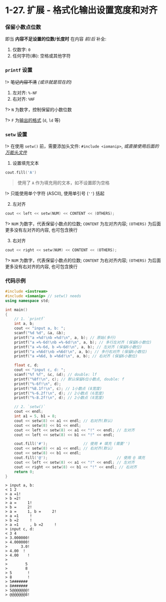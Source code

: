 # 1-27. 扩展 - 格式化输出设置宽度和对齐

### 保留小数点位数

即当 **内容不足设置的位数/长度时** 在内容 *前*/*后* 补全:

1. 仅数字: `0`
2. 任何字符(串): 空格或其他字符

### `printf` 设置

!> ~~笔记内容不清~~ *(或许就是现在的)*

1. 左对齐: `%-NF`
2. 右对齐: `%NF`

?> `N` 为数字，控制保留的小数位数

?> `F` 为[输出的格式](1-26.md#printf-输出) (`d`, `ld` 等)

### `setw` 设置

!> 在使用 `setw()` 前，需要添加头文件: `#include <iomanip>`, *或直接使用后面的 [万能头文件](1-29.md#万能头文件)*

1. 设置填充文本

```cpp
cout.fill('A')
```

> 使用了 `A` 作为填充用的文本，如不设置即为空格

!> 只能使用单个字符 (ASCII), 使用单引号 (`''`) 括起

2. 左对齐

```cpp
cout << left << setw(NUM) << CONTENT << (OTHERS);
```

?> `NUM` 为数字，代表保留小数点的位数; `CONTENT` 为左对齐内容; `(OTHERS)` 为后面更多没有左对齐的内容, 也可包含换行

3. 右对齐

```cpp
cout << right << setw(NUM) << CONTENT << (OTHERS);
```

?> `NUM` 为数字，代表保留小数点的位数; `CONTENT` 为右对齐内容; `(OTHERS)` 为后面更多没有右对齐的内容, 也可包含换行

### 代码示例

```cpp
#include <iostream>
#include <iomanip> // setw() needs
using namespace std;

int main()
{
    // 1. `printf`
    int a, b;
    cout << "input a, b: ";
    scanf("%d %d", &a, &b);
    printf("a =%d!\nb =%d!\n", a, b); // 原始(多行)
    printf("a =%-6d!\nb =%-6d!\n", a, b); // 多行左对齐 (保留6小数位)
    printf("a =%-6d, b =%-6d!\n", a, b); // 左对齐 (保留6小数位)
    printf("a =%6d!\nb =%6d!\n", a, b); // 多行右对齐 (保留6小数位)
    printf("a =%6d, b =%6d!\n", a, b); // 右对齐 (保留6小数位)

    float c, d;
    cout << "input c, d: ";
    scanf("%f %f", &c, &d); // double: lf
    printf("%8f!\n", c); // 默认保留6位小数点, double: f
    printf("%-6f!\n", d);
    printf("%8.1f!\n", c); // 1小数点 (8宽度)
    printf("%-6.2f!\n", d); // 2小数点 (6宽度)
    printf("%-8.2f!\n", d); // 2小数点 (8宽度)

    // 2. `setw()`
    cout << endl;
    int a1 = 5, b1 = 8;
    cout << setw(8) << a1 << endl; // 右对齐(默认)
    cout << setw(8) << b1 << endl;
    cout << left << setw(8) << a1 << "!" << endl; // 左对齐
    cout << left << setw(8) << b1 << "!" << endl;

    cout.fill('#');                // 使用 # 填充 (需要'')
    cout << setw(8) << a1 << endl; // 右对齐(默认)
    cout << setw(8) << b1 << endl;
    cout.fill('@');                               // 使用 @ 填充
    cout << left << setw(8) << a1 << "!" << endl; // 左对齐
    cout << right << setw(8) << b1 << "!" << endl; // 右对齐
    return 0;
}
```

```output
> input a, b: 
< 1 2
> a =1!
> b =2!
> a =     1!
> b =     2!
> a =     1, b =     2!
> a =1     !
> b =2     !
> a =1     , b =2     !
> input c, d: 
< 3 4
> 3.000000!
> 4.000000!
>      3.0!
> 4.00  !
> 4.00    !
> 
>        5
>        8
> 5       !
> 8       !
> 5#######
> 8#######
> 5@@@@@@@!
> @@@@@@@8!
```